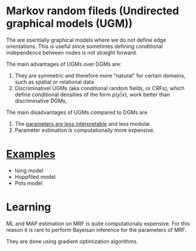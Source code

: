 # Markov random fileds (Undirected graphical models (UGM))

The are esentially graphical models where we do not define edge orientations. This is useful since sometimes defining conditional independence between nodes is not straight forward. 

The main advantages of UGMs over DGMs are:

1. They are symmetric and therefore more “natural” for certain domains, such as spatial or relational data
2. Discriminativel UGMs (aka conditional random fields, or CRFs), which define conditional densities of the form $p(y|x)$, work better than discriminative DGMs,

The main disadvantages of UGMs compared to DGMs are

1. The [parameters are less interpretable](markov_random_fields_parametrization.md) and less modular.
2. Parameter estimation is computationally more expensive.

# [Examples](markov_random_fields_examples.md)
* Ising model
* Hoppfiled model
* Pots model

# Learning
ML and MAP estimation on MRF is quite computationaly expensive. For this reason it is rare to perform Bayeisan inference for the parameters of MRF.

They are done using gradient optimization algorithms.